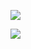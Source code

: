 ![](https://www.nta.go.jp/tmp/44486a4b-e699-4b24-aaf3-38eac1ce2987/images/7c4d32bb0067a0cafd4e956a07453949f1c1cdee43afc0107a40fc46d6666b85.jpg)

![](https://www.nta.go.jp/tmp/44486a4b-e699-4b24-aaf3-38eac1ce2987/images/91ad112da48fa022611d20623f94d9ae3c941794f6fe3b64f1dbd465777d57c6.jpg)
